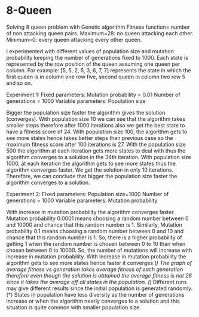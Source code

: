 # 8-Queen
Solving 8 queen problem with Genetic algorithm
Fitness function= number of non attacking queen pairs. Maximum=28: no queen attacking each other. Minimum=0: every queen attacking every other queen.

I experimented with different values of population size and mutation probability keeping the number of generations fixed to 1000. Each state is represented by the row position of the queen assuming one queen per column.  For example: [5, 5, 2, 5, 3, 6, 7, 7] represents the state in which the first queen is in column one row five, second queen in column two row 5 and so on. 

Experiment 1:
Fixed parameters: 
Mutation probability = 0.01
Number of generations = 1000
Variable parameters:
Population size

Bigger the population size faster the algorithm gives the solution (converges). With population size 10 we can see that the algorithm takes smaller steps therefore after 1000 iterations also we get the best state to have a fitness score of 24. With population size 100, the algorithm gets to see more states hence takes better steps than previous case so the maximum fitness score after 100 iterations is 27. With the population size 500 the algorithm at each iteration gets more states to deal with thus the algorithm converges to a solution in the 34th iteration. With population size 1000, at each iteration the algorithm gets to see more states thus the algorithm converges faster. We get the solution in only 10 iterations.
Therefore, we can conclude that bigger the population size faster the algorithm converges to a solution.

Experiment 2:
Fixed parameters: 
Population size=1000
Number of generations = 1000
Variable parameters:
Mutation probability

With increase in mutation probability the algorithm converges faster. Mutation probability 0.0001 means choosing a random number between 0 and 10000 and chance that this random number is 1. Similarly, Mutation probability 0.1 means choosing a random number between 0 and 10 and chance that this random number is 1. So, there is a higher probability of getting 1 when the random number is chosen between 0 to 10 than when chosen between 0 to 10000. So, the number of mutations will increase with increase in mutation probability. With increase in mutation probability the algorithm gets to see more states hence faster it converges
(*) The graph of average fitness vs generation takes average fitness of each generation therefore even though the solution is obtained the average fitness is not 28 since it takes the average off all states in the population. 
(*) Different runs may give different results since the initial population is generated randomly. 
(*) States in population have less diversity as the number of generations increase or when the algorithm nearly converges to a solution and this situation is quite common with smaller population size. 


